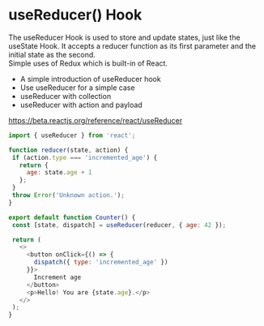 # useReducer() Hook
The useReducer Hook is used to store and update states, just like the useState Hook. It accepts a reducer function as its first parameter and the initial state as the second.  
Simple uses of Redux which is built-in of React.  

 - A simple introduction of useReducer hook
 - Use useReducer for a simple case
 - useReducer with collection
 - useReducer with action and payload

 https://beta.reactjs.org/reference/react/useReducer  
 ```js
 import { useReducer } from 'react';

function reducer(state, action) {
  if (action.type === 'incremented_age') {
    return {
      age: state.age + 1
    };
  }
  throw Error('Unknown action.');
}

export default function Counter() {
  const [state, dispatch] = useReducer(reducer, { age: 42 });

  return (
    <>
      <button onClick={() => {
        dispatch({ type: 'incremented_age' })
      }}>
        Increment age
      </button>
      <p>Hello! You are {state.age}.</p>
    </>
  );
}
```